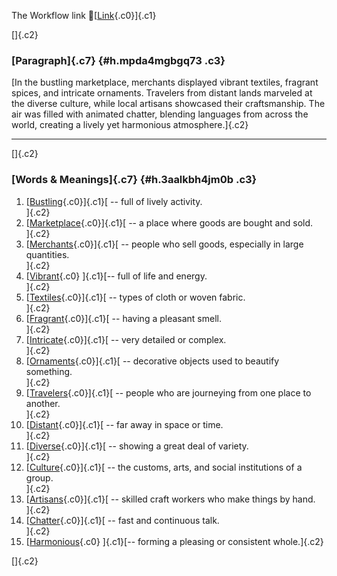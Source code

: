 The Workflow link
👏[[Link](https://www.google.com/url?q=http://www.google.com&sa=D&source=editors&ust=1756745058821881&usg=AOvVaw2kpumyDT1EVV33rdOejkVd){.c0}]{.c1}

[]{.c2}

### [Paragraph]{.c7} {#h.mpda4mgbgq73 .c3}

[In the bustling marketplace, merchants displayed vibrant textiles,
fragrant spices, and intricate ornaments. Travelers from distant lands
marveled at the diverse culture, while local artisans showcased their
craftsmanship. The air was filled with animated chatter, blending
languages from across the world, creating a lively yet harmonious
atmosphere.]{.c2}

------------------------------------------------------------------------

[]{.c2}

### [Words & Meanings]{.c7} {#h.3aalkbh4jm0b .c3}

1.  [[Bustling](https://www.google.com/url?q=http://www.google.com&sa=D&source=editors&ust=1756745058823298&usg=AOvVaw3BHXWTcjzF_cBC2CGQLgQX){.c0}]{.c1}[ --
    full of lively activity.\
    ]{.c2}
2.  [[Marketplace](https://www.google.com/url?q=http://www.google.com&sa=D&source=editors&ust=1756745058823581&usg=AOvVaw0yWNQoIOXsplXYpX3xu3vM){.c0}]{.c1}[ --
    a place where goods are bought and sold.\
    ]{.c2}
3.  [[Merchants](https://www.google.com/url?q=http://www.google.com&sa=D&source=editors&ust=1756745058823804&usg=AOvVaw3DMHiXqabC9SSYJADFmT6f){.c0}]{.c1}[ --
    people who sell goods, especially in large quantities.\
    ]{.c2}
4.  [[Vibrant](https://www.google.com/url?q=http://www.google.com&sa=D&source=editors&ust=1756745058824147&usg=AOvVaw334HNX5cbcpRKYlAwmPJDb){.c0}
    ]{.c1}[-- full of life and energy.\
    ]{.c2}
5.  [[Textiles](https://www.google.com/url?q=http://www.google.com&sa=D&source=editors&ust=1756745058824404&usg=AOvVaw1Ndwypdw74krpi8P8pzcRH){.c0}]{.c1}[ --
    types of cloth or woven fabric.\
    ]{.c2}
6.  [[Fragrant](https://www.google.com/url?q=http://www.google.com&sa=D&source=editors&ust=1756745058824679&usg=AOvVaw1hG5KSocKIoIfjxhkZZJN-){.c0}]{.c1}[ --
    having a pleasant smell.\
    ]{.c2}
7.  [[Intricate](https://www.google.com/url?q=http://www.google.com&sa=D&source=editors&ust=1756745058824904&usg=AOvVaw3NZ_zCf0212nIuvhKOsv1n){.c0}]{.c1}[ --
    very detailed or complex.\
    ]{.c2}
8.  [[Ornaments](https://www.google.com/url?q=http://www.google.com&sa=D&source=editors&ust=1756745058825185&usg=AOvVaw3PO6D0UwFWAqreguEoK14N){.c0}]{.c1}[ --
    decorative objects used to beautify something.\
    ]{.c2}
9.  [[Travelers](https://www.google.com/url?q=http://www.google.com&sa=D&source=editors&ust=1756745058825414&usg=AOvVaw1xGITLIblrTENOKR_WRIa1){.c0}]{.c1}[ --
    people who are journeying from one place to another.\
    ]{.c2}
10. [[Distant](https://www.google.com/url?q=http://www.google.com&sa=D&source=editors&ust=1756745058825655&usg=AOvVaw23brja6smNhUirhh8eu3P3){.c0}]{.c1}[ --
    far away in space or time.\
    ]{.c2}
11. [[Diverse](https://www.google.com/url?q=http://www.google.com&sa=D&source=editors&ust=1756745058825947&usg=AOvVaw3Btn1u3XBSgGJCpX9uphkr){.c0}]{.c1}[ --
    showing a great deal of variety.\
    ]{.c2}
12. [[Culture](https://www.google.com/url?q=http://www.google.com&sa=D&source=editors&ust=1756745058826242&usg=AOvVaw3Kcp1pByjybvR8AG2-I6OW){.c0}]{.c1}[ --
    the customs, arts, and social institutions of a group.\
    ]{.c2}
13. [[Artisans](https://www.google.com/url?q=http://www.google.com&sa=D&source=editors&ust=1756745058826564&usg=AOvVaw1DEjo0uQLjgks9-wsgnq4e){.c0}]{.c1}[ --
    skilled craft workers who make things by hand.\
    ]{.c2}
14. [[Chatter](https://www.google.com/url?q=http://www.google.com&sa=D&source=editors&ust=1756745058826876&usg=AOvVaw0hKCqV6ogny5nRJhATpS2M){.c0}]{.c1}[ --
    fast and continuous talk.\
    ]{.c2}
15. [[Harmonious](https://www.google.com/url?q=http://www.google.com&sa=D&source=editors&ust=1756745058827177&usg=AOvVaw2nW-wTs-yBtbXbmRArX57a){.c0}
    ]{.c1}[-- forming a pleasing or consistent whole.]{.c2}

[]{.c2}
